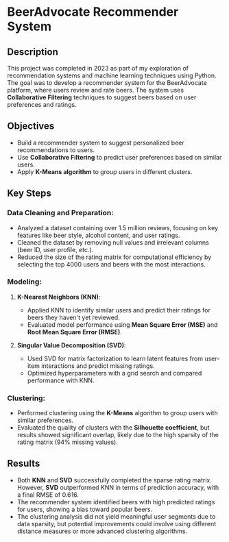 # BeerAdvocate Recommender System

## Description
This project was completed in 2023 as part of my exploration of recommendation systems and machine learning techniques using Python. The goal was to develop a recommender system for the BeerAdvocate platform, where users review and rate beers. The system uses **Collaborative Filtering** techniques to suggest beers based on user preferences and ratings.

## Objectives
- Build a recommender system to suggest personalized beer recommendations to users.
- Use **Collaborative Filtering** to predict user preferences based on similar users.
- Apply **K-Means algorithm** to group users in different clusters.

## Key Steps

### Data Cleaning and Preparation:
- Analyzed a dataset containing over 1.5 million reviews, focusing on key features like beer style, alcohol content, and user ratings.
- Cleaned the dataset by removing null values and irrelevant columns (beer ID, user profile, etc.).
- Reduced the size of the rating matrix for computational efficiency by selecting the top 4000 users and beers with the most interactions.

### Modeling:
1. **K-Nearest Neighbors (KNN)**:
   - Applied KNN to identify similar users and predict their ratings for beers they haven't yet reviewed.
   - Evaluated model performance using **Mean Square Error (MSE)** and **Root Mean Square Error (RMSE)**.

2. **Singular Value Decomposition (SVD)**:
   - Used SVD for matrix factorization to learn latent features from user-item interactions and predict missing ratings.
   - Optimized hyperparameters with a grid search and compared performance with KNN.

### Clustering:
- Performed clustering using the **K-Means** algorithm to group users with similar preferences.
- Evaluated the quality of clusters with the **Silhouette coefficient**, but results showed significant overlap, likely due to the high sparsity of the rating matrix (94% missing values).

## Results
- Both **KNN** and **SVD** successfully completed the sparse rating matrix. However, **SVD** outperformed KNN in terms of prediction accuracy, with a final RMSE of 0.616.
- The recommender system identified beers with high predicted ratings for users, showing a bias toward popular beers.
- The clustering analysis did not yield meaningful user segments due to data sparsity, but potential improvements could involve using different distance measures or more advanced clustering algorithms.
